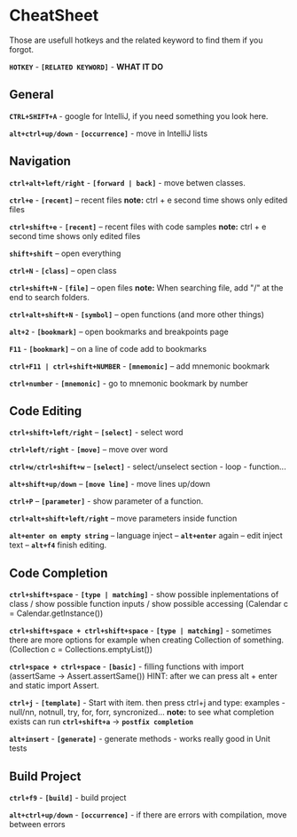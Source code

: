 # CheatSheet
Those are usefull hotkeys and the related keyword to find them if you forgot.

**`HOTKEY`** - **`[RELATED KEYWORD]`** - **WHAT IT DO**

## General
**`CTRL+SHIFT+A`** - google for IntelliJ, if you need something you look here.

**`alt+ctrl+up/down`** - **`[occurrence]`** - move in IntelliJ lists

## Navigation

 **`ctrl+alt+left/right`** - **`[forward | back]`** - move betwen classes.

**`ctrl+e`** - **`[recent]`** – recent files **note:** ctrl + e second time shows only edited files

**`ctrl+shift+e`** - **`[recent]`** – recent files with code samples **note:** ctrl + e second time shows only edited files

**`shift+shift`** – open everything

**`ctrl+N`** - **`[class]`** – open class

**`ctrl+shift+N`** - **`[file]`** – open files **note:** When searching file, add "/" at the end to search folders.

**`ctrl+alt+shift+N`** - **`[symbol]`** – open functions (and more other things)

**`alt+2`** - **`[bookmark]`** – open bookmarks and breakpoints page

**`F11`** - **`[bookmark]`** – on a line of code add to bookmarks

**`ctrl+F11 | ctrl+shift+NUMBER`** - **`[mnemonic]`** – add mnemonic bookmark

**`ctrl+number`** - **`[mnemonic]`** - go to mnemonic bookmark by number

## Code Editing

**`ctrl+shift+left/right`** – **`[select]`** - select word

**`ctrl+left/right`** - **`[move]`** – move over word

**`ctrl+w/ctrl+shift+w`** – **`[select]`** - select/unselect section - loop - function...

**`alt+shift+up/down`** – **`[move line]`** - move lines up/down

**`ctrl+P`** – **`[parameter]`** - show parameter of a function.

**`ctrl+alt+shift+left/right`** – move parameters inside function

**`alt+enter on empty string`** – language inject – **`alt+enter`** again – edit inject text – **`alt+f4`** finish editing.

## Code Completion

**`ctrl+shift+space`** - **`[type | matching]`** - show possible inplementations of class / show possible function inputs / show possible accessing (Calendar c = Calendar.getInstance())

**`ctrl+shift+space + ctrl+shift+space`** - **`[type | matching]`** - sometimes there are more options for example when creating Collection of something. (Collection c = Collections.emptyList())

**`ctrl+space + ctrl+space`** - **`[basic]`** - filling functions with import (assertSame -> Assert.assertSame()) HINT: after we can press alt + enter and static import Assert.

**`ctrl+j`** - **`[template]`** - Start with item. then press ctrl+j and type: examples - null/nn, notnull, try, for, forr, syncronized… **note:** to see what completion exists can run **`ctrl+shift+a`** -> **`postfix completion`**

**`alt+insert`** - **`[generate]`** - generate methods - works really good in Unit tests

## Build Project

**`ctrl+f9`** - **`[build]`** - build project

**`alt+ctrl+up/down`** - **`[occurrence]`** - if there are errors with compilation, move between errors



